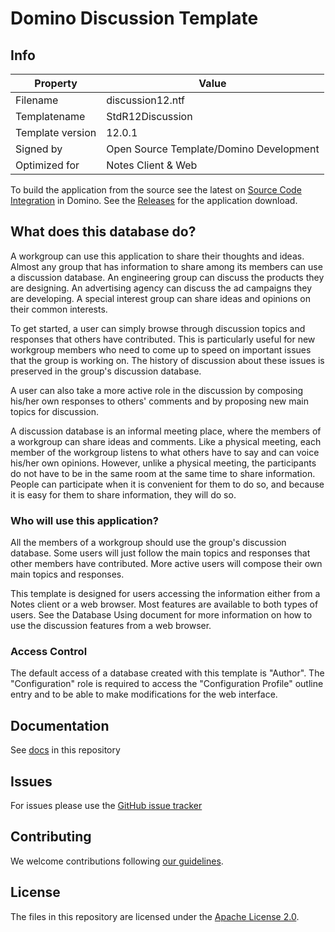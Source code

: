 # Domino Discussion Template

## Info
Property | Value
---|---
Filename | discussion12.ntf
Templatename | StdR12Discussion
Template version | 12.0.1
Signed by | Open Source Template/Domino Development
Optimized for | Notes Client & Web

To build the application from the source see the latest on [Source Code Integration](https://help.hcltechsw.com/dom_designer/14.0.0/basic/wn_sourcecodeutilitytool.html) in Domino. See the [Releases](https://github.com/HCL-TECH-SOFTWARE/domino-discussion-ntf/releases) for the application download.

## What does this database do?

A workgroup can use this application to share their thoughts and ideas.  Almost any group that has information to share among its members can use a discussion database.  An engineering group can discuss the products they are designing.  An advertising agency can discuss the ad campaigns they are developing.  A special interest group can share ideas and opinions on their common interests.

To get started, a user can simply browse through discussion topics and responses that others have contributed.  This is particularly useful for new workgroup members who need to come up to speed on important issues that the group is working on.  The history of discussion about these issues is preserved in the group's discussion database.

A user can also take a more active role in the discussion by composing his/her own responses to others' comments and by proposing new main topics for discussion.

A discussion database is an informal meeting place, where the members of a workgroup can share ideas and comments.  Like a physical meeting, each member of the workgroup listens to what others have to say and can voice his/her own opinions.  However, unlike a physical meeting, the participants do not have to be in the same room at the same time to share information.  People can participate when it is convenient for them to do so, and because it is easy for them to share information, they will do so.

### Who will use this application?

All the members of a workgroup should use the group's discussion database.  Some users will just follow the main topics and responses that other members have contributed.  More active users will compose their own main topics and responses.

This template is designed for users accessing the information either from a Notes client or a web browser.  Most features are available to both types of users.  See the Database Using document for more information on how to use the discussion features from a web browser.

### Access Control

The default access of a database created with this template is "Author".
The "Configuration" role is required to access the "Configuration Profile" outline entry and to be able to make modifications for the web interface.

## Documentation
See [docs](docs) in this repository

## Issues
For issues please use the [GitHub issue tracker](https://github.com/HCL-TECH-SOFTWARE/domino-discussion-ntf/issues)

## Contributing
We welcome contributions following [our guidelines](CONTRIBUTING.md).

## License
The files in this repository are licensed under the [Apache License 2.0](https://www.apache.org/licenses/LICENSE-2.0.html).
